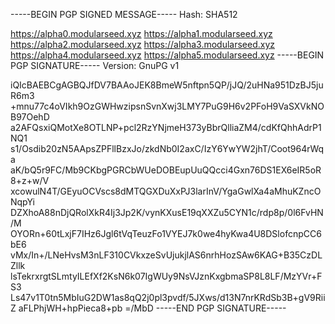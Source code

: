 -----BEGIN PGP SIGNED MESSAGE-----
Hash: SHA512

https://alpha0.modularseed.xyz
https://alpha1.modularseed.xyz
https://alpha2.modularseed.xyz
https://alpha3.modularseed.xyz
https://alpha4.modularseed.xyz
https://alpha5.modularseed.xyz
-----BEGIN PGP SIGNATURE-----
Version: GnuPG v1

iQIcBAEBCgAGBQJfDV7BAAoJEK8BmeW5nftpn5QP/jJQ/2uHNa951DzBJ5juR6m3
+mnu77c4oVIkh9OzGWHwzipsnSvnXwj3LMY7PuG9H6v2PFoH9VaSXVkNOB97OehD
a2AFQsxiQMotXe8OTLNP+pcl2RzYNjmeH373yBbrQlliaZM4/cdKfQhhAdrP1NQ1
s1/Osdib20zN5AApsZPFllBzxJo/zkdNb0I2axC/IzY6YwYW2jhT/Coot964rWqa
aK/bQ5r9FC/Mb9CKbgPGRCbWUeDOBEupUuQQcci4Gxn76DS1EX6eIR5oR8+z+w/V
xcowulN4T/GEyuOCVscs8dMTQGXDuXxPJ3larInV/YgaGwlXa4aMhuKZncONqpYi
DZXhoA88nDjQRolXkR4Ij3Jp2K/vynKXusE19qXXZu5CYN1c/rdp8p/0l6FvHN/M
OYORn+60tLxjF7IHz6Jgl6tVqTeuzFo1VYEJ7k0we4hyKwa4U8DSlofcnpCC6bE6
vMx/In+/LNeHvsM3nLF310CVkxzeSvUjukjlAS6nrhHozSAw6KAG+B35CzDLZllk
lsTekrxrgtSLmtyILEfXf2KsN6k07IgWUy9NsVJznKxgbmaSP8L8LF/MzYVr+FS3
Ls47v1T0tn5MbIuG2DW1as8qQ2j0pl3pvdf/5JXws/d13N7nrKRdSb3B+gV9RiiZ
aFLPhjWH+hpPieca8+pb
=/MbD
-----END PGP SIGNATURE-----
